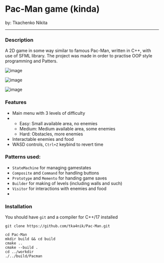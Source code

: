 # **Pac-Man game (kinda)**
by: Tkachenko Nikita

---

### Description

A 2D game in some way similar to famous Pac-Man, written in C++, with use of SFML library. 
The project was made in order to practise OOP style programming and Patters.

![image](https://github.com/tka4nik/Pac-Man/assets/39916647/1847cf4d-7ae7-47bb-adfd-92498f9f53c9)

![image](https://github.com/tka4nik/Pac-Man/assets/39916647/fb4f0749-3b96-4619-b34b-ffd2dfb25bd8)

![image](https://github.com/tka4nik/Pac-Man/assets/39916647/2a50e017-26df-49c4-8410-dd8b91b3bd10)


### Features
* Main menu with 3 levels of difficulty
* - Easy: Small available area, no enemies
  - Medium: Medium available area, some enemies
  - Hard: Obstacles, more enemies
* Interactable enemies and food
* WASD controls, `Ctrl+Z` keybind to revert time


 ### Patterns used:
 * `StateMachine` for managing gamestates
 * `Composite` and `Command` for handling buttons
 * `Prototype` and `Memento` for handing game saves
 * `Builder` for making of levels (including walls and such)
 * `Visitor` for interactions with enemies and food
 * 

### Installation

You should have `git` and a compiler for C++/17 installed

```
git clone https://github.com/tka4nik/Pac-Man.git

cd Pac-Man
mkdir build && cd build
cmake ..
cmake --build .
cd ../workdir
./../build/Pacman
```
